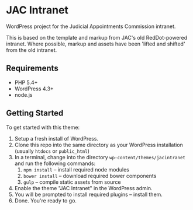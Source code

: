 # JAC Intranet

WordPress project for the Judicial Appointments Commission intranet.

This is based on the template and markup from JAC's old RedDot-powered intranet. Where possible, markup and assets have been 'lifted and shifted' from the old intranet.

## Requirements

* PHP 5.4+
* WordPress 4.3+
* node.js

## Getting Started

To get started with this theme:

1. Setup a fresh install of WordPress.
2. Clone this repo into the same directory as your WordPress installation (usually `htdocs` or `public_html`)
3. In a terminal, change into the directory `wp-content/themes/jacintranet` and run the following commands:
    1. `npm install` – install required node modules
    2. `bower install` – download required bower components
    3. `gulp` – compile static assets from source
4. Enable the theme "JAC Intranet" in the WordPress admin.
5. You will be prompted to install required plugins – install them.
6. Done. You're ready to go.
